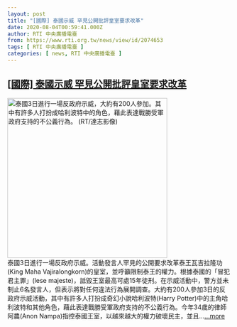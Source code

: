 ```yaml
---
layout: post
title: "[國際] 泰國示威 罕見公開批評皇室要求改革"
date: 2020-08-04T00:59:41.000Z
author: RTI 中央廣播電臺
from: https://www.rti.org.tw/news/view/id/2074653
tags: [ RTI 中央廣播電臺 ]
categories: [ news, RTI 中央廣播電臺 ]
---
```

<!--1596502781000-->
[[國際] 泰國示威 罕見公開批評皇室要求改革](https://www.rti.org.tw/news/view/id/2074653)
------

<div>
<img src="https://static.rti.org.tw/assets/thumbnails/2020/08/04/ef37328dde2aa820e31c1a65c5f324e5.JPG" width="360" alt="泰國3日進行一場反政府示威，大約有200人參加。其中有許多人打扮成哈利波特中的角色，藉此表達戰勝受軍政府支持的不公義行為。 (RT/達志影像)" title="泰國3日進行一場反政府示威，大約有200人參加。其中有許多人打扮成哈利波特中的角色，藉此表達戰勝受軍政府支持的不公義行為。 (RT/達志影像)"><br>泰國3日進行一場反政府示威。活動發言人罕見的公開要求改革泰王瓦吉拉隆功(King Maha Vajiralongkorn)的皇室，並呼籲限制泰王的權力。根據泰國的「冒犯君主罪」(lese majeste)，詆毀王室最高可處15年徒刑。在示威活動中，警方並未制止6名發言人，但表示將對任何違法行為展開調查。大約有200人參加3日的反政府示威活動，其中有許多人打扮成奇幻小說哈利波特(Harry Potter)中的主角哈利波特和其他角色，藉此表達戰勝受軍政府支持的不公義行為。今年34歲的律師阿農(Anon Nampa)指控泰國王室，以越來越大的權力破壞民主，並且...<a target="_blank" href="https://www.rti.org.tw/news/view/id/2074653">...more</a>
</div>
